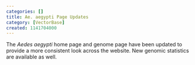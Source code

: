 ```yaml
---
categories: []
title: Ae. aegypti Page Updates
category: [VectorBase]
created: 1141704000
---
```

The <i>Aedes aegypti</i> home page and genome page have been updated to provide a more consistent look across the website. New genomic statistics are available as well.
